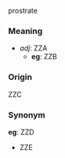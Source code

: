 prostrate
### Meaning
+ _adj_: ZZA
    + __eg__: ZZB

### Origin

ZZC

### Synonym

__eg__: ZZD

+ ZZE


